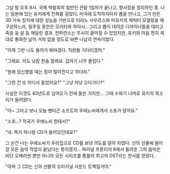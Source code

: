 그날 밤 오후 8시. 
국제 박람회의 일반인 관람 1일차가 끝나고, 행사장을 정리하던 중. 나는 일본에 있는 유키에게 전화를 걸었다. 
미국에 도착하자마자 롭을 만나고, 그가 만든 3D 가속 장치에 대한 성능을 기반으로 티라노 사우르스와 미유키의 캐릭터 모델링을 재구성하느라, 일주일 동안은 모리타와 하야시.. 그리고 롭이 데려온 디자이너들을 데리고 죽을 둥 살 둥 매달린 결과. 컨퍼런스는 무사히 끝마칠 수 있었지만, 유키와 마음 편히 제대로 통화한 날이 거의 없을 정도로 바쁜 나날의 연속이었다. 

"이제 그만 나도 들어가 봐야겠다. 직원들 기다리겠어." 

"그래요. 저도 낮잠 한숨 잘래요. 갑자기 너무 졸립다." 

"원래 임신했을 때는 잠이 많아진다고 하더라." 

"그런 건 또 어디서 들었어요?" 
"그냥 저냥 오다가다?" 

사실은 이것도 83년도로 넘어오기 전에 들은 거지만... 
그때 수화기 너머로 유키의 목소리가 들려왔다. 

"아~ 그러고 보니 오늘 펜타곤 소프트의 우에노씨에게서 소포가 왔어요." 

"소포...? 작곡가 우에노씨 한테서?" 

"네. 쪽지 하나랑 CD가 들어있던데요?" 

그 순간 나는 우에노씨가 우리집으로 CD를 보낸 의도를 알아 차렸다. 
신의 선물에 들어갈 모든 음악 작업이 끝났다는 뜻이겠지... 
파이널 프론티어 6에서 들려준 그의 음악은 비단 오페라씬 뿐만 아니라 모든 시리즈를 통틀어 최고의 OST라는 찬사를 얻었다. 

"아마 그 CD는 신의 선물의 오리지널 사운드 트랙일거야." 